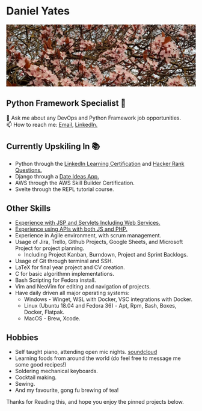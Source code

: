 # Daniel Yates
<img src="README.resources/blossoms.jpeg" alt="Blossoms">

## Python Framework Specialist 🐍

💬 Ask me about any DevOps and Python Framework job opportunities. </br>
📫 How to reach me: [Email](mailto:danyates1997@gmail.com), [LinkedIn.](https://www.linkedin.com/in/yatesytea/) </br>

## Currently Upskiling In 📚
* Python through the [LinkedIn Learning Certification](https://github.com/YatesyTea/LinkedIn-Python) and [Hacker Rank Questions.](https://github.com/yatesytea/HrankPython)
* Django through a [Date Ideas App.](https://github.com/YatesyTea/django-date-ideas)
* AWS through the AWS Skill Builder Certification.
* Svelte through the REPL tutorial course.

## Other Skills
* [Experience with JSP and Servlets Including Web Services.](https://github.com/YatesyTea/esd8SmartCare)
* [Experience using APIs with both JS and PHP.](https://github.com/YatesyTea/ATIWD2-CW)
* Experience in Agile environment, with scrum management.
* Usage of Jira, Trello, Github Projects, Google Sheets, and Microsoft Project for project planning.
  * Including Project Kanban, Burndown, Project and Sprint Backlogs.
* Usage of Git through terminal and SSH.
* LaTeX for final year project and CV creation.
* C for basic algorithmn implementations.
* Bash Scripting for Fedora install.
* Vim and NeoVim for editing and navigation of projects.
* Have daily driven all major operating systems:
  * Windows - Winget, WSL with Docker, VSC integrations with Docker.
  * Linux (Ubuntu 18.04 and Fedora 36) - Apt, Rpm, Bash, Boxes, Docker, Flatpak.
  * MacOS - Brew, Xcode.
 
 ## Hobbies
 * Self taught piano, attending open mic nights. [soundcloud](https://soundcloud.com/yatesytea)
 * Learning foods from around the world (do feel free to message me some good recipes!)
 * Soldering mechanical keyboards.
 * Cocktail making.
 * Sewing.
 * And my favourite, gong fu brewing of tea!
 
 Thanks for Reading this, and hope you enjoy the pinned projects below.
